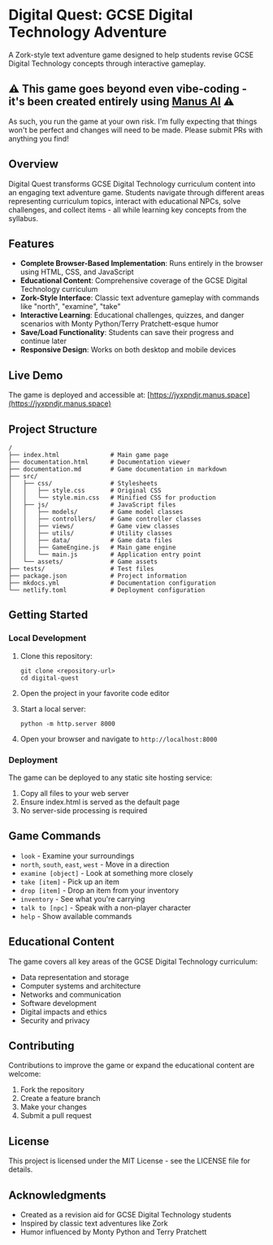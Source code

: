 # Digital Quest: GCSE Digital Technology Adventure

A Zork-style text adventure game designed to help students revise GCSE Digital Technology concepts through interactive gameplay.

## ⚠️ This game goes beyond even vibe-coding - it's been created entirely using [Manus AI](https://manus.im) ⚠️

As such, you run the game at your own risk. I'm fully expecting that things won't be perfect and changes will need to be made. Please submit PRs with anything you find!

## Overview

Digital Quest transforms GCSE Digital Technology curriculum content into an engaging text adventure game. Students navigate through different areas representing curriculum topics, interact with educational NPCs, solve challenges, and collect items - all while learning key concepts from the syllabus.

## Features

- **Complete Browser-Based Implementation**: Runs entirely in the browser using HTML, CSS, and JavaScript
- **Educational Content**: Comprehensive coverage of the GCSE Digital Technology curriculum
- **Zork-Style Interface**: Classic text adventure gameplay with commands like "north", "examine", "take"
- **Interactive Learning**: Educational challenges, quizzes, and danger scenarios with Monty Python/Terry Pratchett-esque humor
- **Save/Load Functionality**: Students can save their progress and continue later
- **Responsive Design**: Works on both desktop and mobile devices

## Live Demo

The game is deployed and accessible at: [https://jyxpndjr.manus.space](https://jyxpndjr.manus.space)

## Project Structure

```
/
├── index.html              # Main game page
├── documentation.html      # Documentation viewer
├── documentation.md        # Game documentation in markdown
├── src/
│   ├── css/                # Stylesheets
│   │   ├── style.css       # Original CSS
│   │   └── style.min.css   # Minified CSS for production
│   ├── js/                 # JavaScript files
│   │   ├── models/         # Game model classes
│   │   ├── controllers/    # Game controller classes
│   │   ├── views/          # Game view classes
│   │   ├── utils/          # Utility classes
│   │   ├── data/           # Game data files
│   │   ├── GameEngine.js   # Main game engine
│   │   └── main.js         # Application entry point
│   └── assets/             # Game assets
├── tests/                  # Test files
├── package.json            # Project information
├── mkdocs.yml              # Documentation configuration
└── netlify.toml            # Deployment configuration
```

## Getting Started

### Local Development

1. Clone this repository:
   ```
   git clone <repository-url>
   cd digital-quest
   ```

2. Open the project in your favorite code editor

3. Start a local server:
   ```
   python -m http.server 8000
   ```

4. Open your browser and navigate to `http://localhost:8000`

### Deployment

The game can be deployed to any static site hosting service:

1. Copy all files to your web server
2. Ensure index.html is served as the default page
3. No server-side processing is required

## Game Commands

- `look` - Examine your surroundings
- `north`, `south`, `east`, `west` - Move in a direction
- `examine [object]` - Look at something more closely
- `take [item]` - Pick up an item
- `drop [item]` - Drop an item from your inventory
- `inventory` - See what you're carrying
- `talk to [npc]` - Speak with a non-player character
- `help` - Show available commands

## Educational Content

The game covers all key areas of the GCSE Digital Technology curriculum:

- Data representation and storage
- Computer systems and architecture
- Networks and communication
- Software development
- Digital impacts and ethics
- Security and privacy

## Contributing

Contributions to improve the game or expand the educational content are welcome:

1. Fork the repository
2. Create a feature branch
3. Make your changes
4. Submit a pull request

## License

This project is licensed under the MIT License - see the LICENSE file for details.

## Acknowledgments

- Created as a revision aid for GCSE Digital Technology students
- Inspired by classic text adventures like Zork
- Humor influenced by Monty Python and Terry Pratchett
